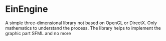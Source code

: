 # EinEngine
A simple three-dimensional library not based on OpenGL or DirectX.  Only mathematics to understand the process. The library helps to implement the graphic part SFML and no more 

